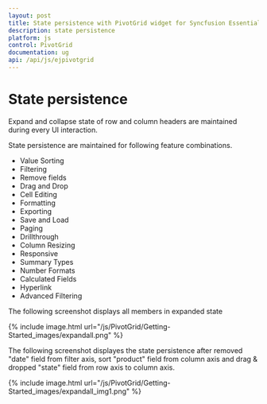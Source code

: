 ```yaml
---
layout: post
title: State persistence with PivotGrid widget for Syncfusion Essential JS
description: state persistence
platform: js
control: PivotGrid
documentation: ug
api: /api/js/ejpivotgrid
---
```


# State persistence

Expand and collapse state of row and column headers are maintained during every UI interaction. 

State persistence are maintained for following feature combinations.

* Value Sorting
* Filtering
* Remove fields
* Drag and Drop 
* Cell Editing
* Formatting
* Exporting
* Save and Load
* Paging
* Drillthrough
* Column Resizing
* Responsive
* Summary Types
* Number Formats
* Calculated Fields
* Hyperlink
* Advanced Filtering

The following screenshot displays all members in expanded state

{% include image.html url="/js/PivotGrid/Getting-Started_images/expandall.png" %}


The following screenshot displayes the state persistence after removed "date" field from filter axis, sort "product" field from column axis and drag & dropped "state" field from row axis to column axis.

{% include image.html url="/js/PivotGrid/Getting-Started_images/expandall_img1.png" %}